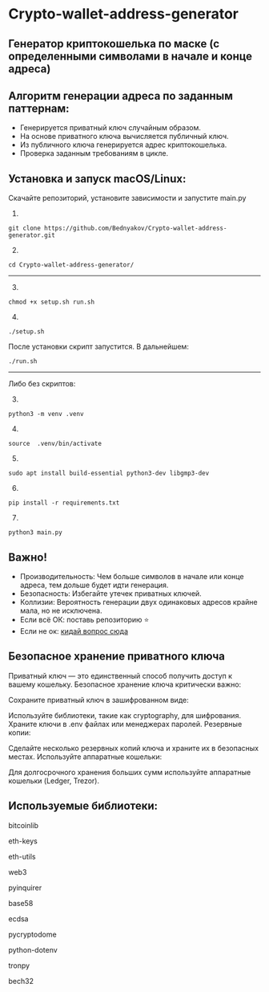 # Crypto-wallet-address-generator
## Генератор криптокошелька по маске (с определенными символами в начале и конце адреса)

## Алгоритм генерации адреса по заданным паттернам:
- Генерируется приватный ключ случайным образом.
- На основе приватного ключа вычисляется публичный ключ.
- Из публичного ключа генерируется адрес криптокошелька.
- Проверка заданным требованиям в цикле.

## Установка и запуск macOS/Linux:
Скачайте репозиторий, установите зависимости и запустите main.py

1.
```
git clone https://github.com/Bednyakov/Crypto-wallet-address-generator.git
```
2.
```
cd Crypto-wallet-address-generator/
```
_____________

3.
```
chmod +x setup.sh run.sh
```
4.
```
./setup.sh
```
После установки скрипт запустится. В дальнейшем:
```
./run.sh
```
_____________

Либо без скриптов:

3.
```
python3 -m venv .venv
```
4.
```
source  .venv/bin/activate
```
5.
```
sudo apt install build-essential python3-dev libgmp3-dev
```
6.
```
pip install -r requirements.txt
```
7.
```
python3 main.py
```


## Важно!
- Производительность: Чем больше символов в начале или конце адреса, тем дольше будет идти генерация.
- Безопасность: Избегайте утечек приватных ключей.
- Коллизии: Вероятность генерации двух одинаковых адресов крайне мала, но не исключена.
- Если всё ОК: поставь репозиторию ⭐
- Если не ок: [кидай вопрос сюда](https://t.me/itpolice)

## Безопасное хранение приватного ключа
Приватный ключ — это единственный способ получить доступ к вашему кошельку. Безопасное хранение ключа критически важно:

Сохраните приватный ключ в зашифрованном виде:

Используйте библиотеки, такие как cryptography, для шифрования.
Храните ключи в .env файлах или менеджерах паролей.
Резервные копии:

Сделайте несколько резервных копий ключа и храните их в безопасных местах.
Используйте аппаратные кошельки:

Для долгосрочного хранения больших сумм используйте аппаратные кошельки (Ledger, Trezor).

## Используемые библиотеки:
bitcoinlib

eth-keys 

eth-utils

web3

pyinquirer

base58

ecdsa

pycryptodome

python-dotenv

tronpy

bech32
